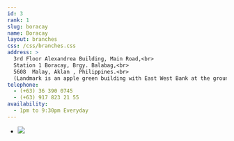 ```yaml
---
id: 3
rank: 1
slug: boracay
name: Boracay
layout: branches
css: /css/branches.css
address: >
  3rd Floor Alexandrea Building, Main Road,<br>
  Station 1 Boracay, Brgy. Balabag,<br>
  5608  Malay, Aklan , Philippines.<br>
  (Landmark is an apple green building with East West Bank at the ground floor near Patio Pacific) 
telephone: 
  - (+63) 36 390 0745
  - (+63) 917 823 21 55
availability:
  - 1pm to 9:30pm Everyday
---
```

<div id="TA_socialButtonReviews678" class="TA_socialButtonReviews">
  <ul id="OW2qPaCmHsip" class="TA_links TQJkPO4">
    <li id="nSaS9cFKE" class="4LLOLrQKzFoc">
      <a target="_blank" href="http://www.tripadvisor.com.ph/Attraction_Review-g294260-d7983257-Reviews-Mystery_Manila-Boracay_Aklan_Province_Panay_Island_Visayas.html"><img src="http://www.tripadvisor.com.ph/img/cdsi/img2/branding/socialWidget/20x20_green-21692-2.png"/></a>
    </li>
  </ul>
</div>
<script src="http://www.jscache.com/wejs?wtype=socialButtonReviews&amp;uniq=678&amp;locationId=7983257&amp;color=green&amp;size=sm&amp;lang=en_PH&amp;display_version=2"></script>
